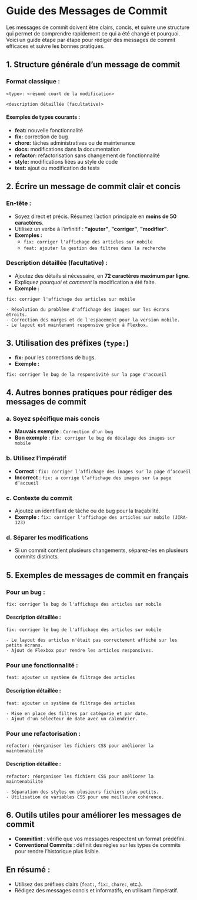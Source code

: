 # Guide des Messages de Commit

Les messages de commit doivent être clairs, concis, et suivre une structure qui permet de comprendre rapidement ce qui a été changé et pourquoi. Voici un guide étape par étape pour rédiger des messages de commit efficaces et suivre les bonnes pratiques.

## 1. Structure générale d’un message de commit

### Format classique :
```
<type>: <résumé court de la modification>

<description détaillée (facultative)>
```

#### Exemples de types courants :
- **feat:** nouvelle fonctionnalité
- **fix:** correction de bug
- **chore:** tâches administratives ou de maintenance
- **docs:** modifications dans la documentation
- **refactor:** refactorisation sans changement de fonctionnalité
- **style:** modifications liées au style de code
- **test:** ajout ou modification de tests

## 2. Écrire un message de commit clair et concis

### En-tête :
- Soyez direct et précis. Résumez l’action principale en **moins de 50 caractères**.
- Utilisez un verbe à l’infinitif : **"ajouter"**, **"corriger"**, **"modifier"**.
- **Exemples :**
  - `fix: corriger l'affichage des articles sur mobile`
  - `feat: ajouter la gestion des filtres dans la recherche`

### Description détaillée (facultative) :
- Ajoutez des détails si nécessaire, en **72 caractères maximum par ligne**.
- Expliquez *pourquoi* et *comment* la modification a été faite.
- **Exemple :**
```
fix: corriger l'affichage des articles sur mobile

- Résolution du problème d'affichage des images sur les écrans étroits.
- Correction des marges et de l'espacement pour la version mobile.
- Le layout est maintenant responsive grâce à Flexbox.
```

## 3. Utilisation des préfixes (`type:`)
- **fix:** pour les corrections de bugs.
- **Exemple :**
```
fix: corriger le bug de la responsivité sur la page d'accueil
```

## 4. Autres bonnes pratiques pour rédiger des messages de commit

### a. Soyez spécifique mais concis
- **Mauvais exemple** : `Correction d'un bug`
- **Bon exemple** : `fix: corriger le bug de décalage des images sur mobile`

### b. Utilisez l’impératif
- **Correct** : `fix: corriger l’affichage des images sur la page d’accueil`
- **Incorrect** : `fix: a corrigé l’affichage des images sur la page d’accueil`

### c. Contexte du commit
- Ajoutez un identifiant de tâche ou de bug pour la traçabilité.
- **Exemple** : `fix: corriger l'affichage des articles sur mobile (JIRA-123)`

### d. Séparer les modifications
- Si un commit contient plusieurs changements, séparez-les en plusieurs commits distincts.

## 5. Exemples de messages de commit en français

### Pour un bug :
```
fix: corriger le bug de l'affichage des articles sur mobile
```
#### Description détaillée :
```
fix: corriger le bug de l'affichage des articles sur mobile

- Le layout des articles n'était pas correctement affiché sur les petits écrans.
- Ajout de Flexbox pour rendre les articles responsives.
```

### Pour une fonctionnalité :
```
feat: ajouter un système de filtrage des articles
```
#### Description détaillée :
```
feat: ajouter un système de filtrage des articles

- Mise en place des filtres par catégorie et par date.
- Ajout d'un sélecteur de date avec un calendrier.
```

### Pour une refactorisation :
```
refactor: réorganiser les fichiers CSS pour améliorer la maintenabilité
```
#### Description détaillée :
```
refactor: réorganiser les fichiers CSS pour améliorer la maintenabilité

- Séparation des styles en plusieurs fichiers plus petits.
- Utilisation de variables CSS pour une meilleure cohérence.
```

## 6. Outils utiles pour améliorer les messages de commit
- **Commitlint** : vérifie que vos messages respectent un format prédéfini.
- **Conventional Commits** : définit des règles sur les types de commits pour rendre l’historique plus lisible.

## En résumé :
- Utilisez des préfixes clairs (`feat:`, `fix:`, `chore:`, etc.).
- Rédigez des messages concis et informatifs, en utilisant l'impératif.
